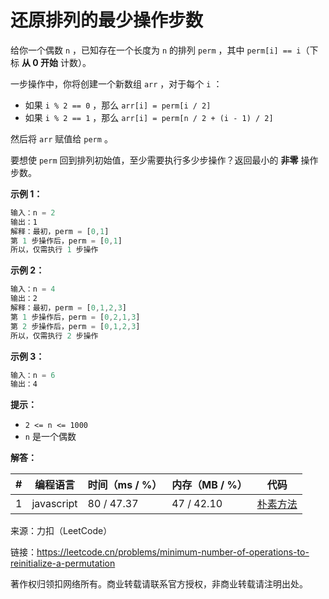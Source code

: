 # 还原排列的最少操作步数

给你一个偶数 `n​​​​​​` ，已知存在一个长度为 `n` 的排列 `perm` ，其中 `perm[i] == i`​（下标 **从 0 开始** 计数）。

一步操作中，你将创建一个新数组 `arr` ，对于每个 `i` ：

- 如果 `i % 2 == 0` ，那么 `arr[i] = perm[i / 2]`
- 如果 `i % 2 == 1` ，那么 `arr[i] = perm[n / 2 + (i - 1) / 2]`

然后将 `arr​​` 赋值​​给 `perm` 。

要想使 `perm` 回到排列初始值，至少需要执行多少步操作？返回最小的 **非零** 操作步数。

**示例 1：**

``` javascript
输入：n = 2
输出：1
解释：最初，perm = [0,1]
第 1 步操作后，perm = [0,1]
所以，仅需执行 1 步操作
```

**示例 2：**

``` javascript
输入：n = 4
输出：2
解释：最初，perm = [0,1,2,3]
第 1 步操作后，perm = [0,2,1,3]
第 2 步操作后，perm = [0,1,2,3]
所以，仅需执行 2 步操作
```

**示例 3：**

``` javascript
输入：n = 6
输出：4
```

**提示：**

- `2 <= n <= 1000`
- `n​​​​​​` 是一个偶数

**解答：**

**#**|**编程语言**|**时间（ms / %）**|**内存（MB / %）**|**代码**
--|--|--|--|--
1|javascript|80 / 47.37|47 / 42.10|[朴素方法](./javascript/ac_v1.js)

来源：力扣（LeetCode）

链接：https://leetcode.cn/problems/minimum-number-of-operations-to-reinitialize-a-permutation

著作权归领扣网络所有。商业转载请联系官方授权，非商业转载请注明出处。
